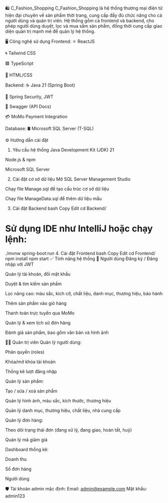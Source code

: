 🛍️ C_Fashion_Shopping
C_Fashion_Shopping là hệ thống thương mại điện tử hiện đại chuyên về sản phẩm thời trang, cung cấp đầy đủ chức năng cho cả người dùng và quản trị viên. Hệ thống gồm cả frontend và backend, cho phép người dùng duyệt, lọc và mua sắm sản phẩm, đồng thời cung cấp giao diện quản trị mạnh mẽ để quản lý hệ thống.

🖥️ Công nghệ sử dụng
Frontend:
⚛️ ReactJS

🌀 Tailwind CSS

🟦 TypeScript

📄 HTML/CSS

Backend:
☕ Java 21 (Spring Boot)

🔐 Spring Security, JWT

📄 Swagger (API Docs)

💳 MoMo Payment Integration

Database:
🛢️ Microsoft SQL Server (T-SQL)

⚙️ Hướng dẫn cài đặt
1. Yêu cầu hệ thống
Java Development Kit (JDK) 21

Node.js & npm

Microsoft SQL Server

2. Cài đặt cơ sở dữ liệu
Mở SQL Server Management Studio

Chạy file Manage.sql để tạo cấu trúc cơ sở dữ liệu

Chạy file ManageData.sql để thêm dữ liệu mẫu

3. Cài đặt Backend
bash
Copy
Edit
cd Backend/
# Sử dụng IDE như IntelliJ hoặc chạy lệnh:
./mvnw spring-boot:run
4. Cài đặt Frontend
bash
Copy
Edit
cd Frontend/
npm install
npm start
✅ Tính năng hệ thống
👥 Người dùng
Đăng ký / Đăng nhập với JWT

Quản lý tài khoản, đổi mật khẩu

Duyệt & tìm kiếm sản phẩm

Lọc nâng cao: màu sắc, kích cỡ, chất liệu, danh mục, thương hiệu, bảo hành

Thêm sản phẩm vào giỏ hàng

Thanh toán trực tuyến qua MoMo

Quản lý & xem lịch sử đơn hàng

Đánh giá sản phẩm, bao gồm văn bản và hình ảnh

👨‍💼 Quản trị viên
Quản lý người dùng:

Phân quyền (roles)

Khóa/mở khóa tài khoản

Thống kê lượt đăng nhập

Quản lý sản phẩm:

Tạo / sửa / xoá sản phẩm

Quản lý hình ảnh, màu sắc, kích thước, thương hiệu

Quản lý danh mục, thương hiệu, chất liệu, nhà cung cấp

Quản lý đơn hàng:

Theo dõi trạng thái đơn (đang xử lý, đang giao, hoàn tất, huỷ)

Quản lý mã giảm giá

Dashboard thống kê:

Doanh thu

Số đơn hàng

Người dùng

🛡️ Tài khoản admin mặc định:
Email: admin@example.com
Mật khẩu: admin123

